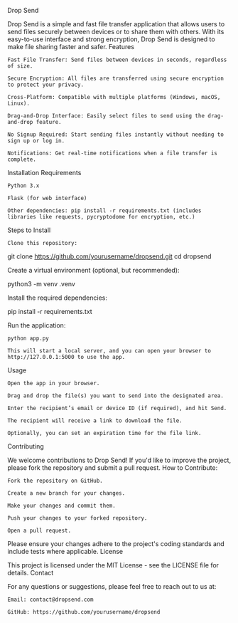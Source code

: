 Drop Send

Drop Send is a simple and fast file transfer application that allows users to send files securely between devices or to share them with others. With its easy-to-use interface and strong encryption, Drop Send is designed to make file sharing faster and safer.
Features

    Fast File Transfer: Send files between devices in seconds, regardless of size.

    Secure Encryption: All files are transferred using secure encryption to protect your privacy.

    Cross-Platform: Compatible with multiple platforms (Windows, macOS, Linux).

    Drag-and-Drop Interface: Easily select files to send using the drag-and-drop feature.

    No Signup Required: Start sending files instantly without needing to sign up or log in.

    Notifications: Get real-time notifications when a file transfer is complete.

Installation
Requirements

    Python 3.x

    Flask (for web interface)

    Other dependencies: pip install -r requirements.txt (includes libraries like requests, pycryptodome for encryption, etc.)

Steps to Install

    Clone this repository:

git clone https://github.com/yourusername/dropsend.git
cd dropsend

Create a virtual environment (optional, but recommended):

python3 -m venv .venv

Install the required dependencies:

pip install -r requirements.txt

Run the application:

    python app.py

    This will start a local server, and you can open your browser to http://127.0.0.1:5000 to use the app.

Usage

    Open the app in your browser.

    Drag and drop the file(s) you want to send into the designated area.

    Enter the recipient’s email or device ID (if required), and hit Send.

    The recipient will receive a link to download the file.

    Optionally, you can set an expiration time for the file link.

Contributing

We welcome contributions to Drop Send! If you'd like to improve the project, please fork the repository and submit a pull request.
How to Contribute:

    Fork the repository on GitHub.

    Create a new branch for your changes.

    Make your changes and commit them.

    Push your changes to your forked repository.

    Open a pull request.

Please ensure your changes adhere to the project's coding standards and include tests where applicable.
License

This project is licensed under the MIT License - see the LICENSE file for details.
Contact

For any questions or suggestions, please feel free to reach out to us at:

    Email: contact@dropsend.com

    GitHub: https://github.com/yourusername/dropsend
